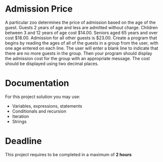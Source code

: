 # Admission Price

A particular zoo determines the price of admission based on the age of the guest. 
Guests 2 years of age and less are admitted without charge. 
Children between 3 and 12 years of age cost $14.00. Seniors aged 65 years and over cost $18.00. 
Admission for all other guests is $23.00.
Create a program that begins by reading the ages of all of the guests in a group from the user, with one age entered on each line. 
The user will enter a blank line to indicate that there are no more guests in the group. 
Then your program should display the admission cost for the group with an appropriate message. 
The cost should be displayed using two decimal places.

# Documentation

For this project solution you may use:

- Variables, expressions, statements
- Conditionals and recursion
- Iteration
- Strings

# Deadline

This project requires to be completed in a maximum of **2 hours**
